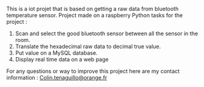This is a iot projet that is based on getting a raw data from bluetooth temperature sensor.
Project made on a raspberry
Python tasks for the project :
1. Scan and select the good bluetooth sensor between all the sensor in the room.
2. Translate the hexadecimal raw data to decimal true value.
3. Put value on a MySQL database.
4. Display real time data on a web page


For any questions or way to improve this project here are my contact information :
Colin.tenaguillo@orange.fr